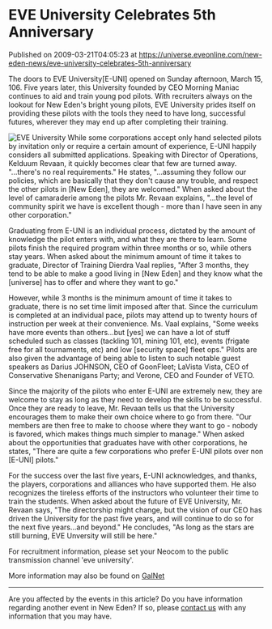 # EVE University Celebrates 5th Anniversary
Published on 2009-03-21T04:05:23 at https://universe.eveonline.com/new-eden-news/eve-university-celebrates-5th-anniversary

The doors to EVE University[E-UNI] opened on Sunday afternoon, March 15, 106. Five years later, this University founded by CEO Morning Maniac continues to aid and train young pod pilots. With recruiters always on the lookout for New Eden's bright young pilots, EVE University prides itself on providing these pilots with the tools they need to have long, successful futures, wherever they may end up after completing their training.

![EVE University](http://www.eve-ic.net/media/articles/2934/e-uni.png) While some corporations accept only hand selected pilots by invitation only or require a certain amount of experience, E-UNI happily considers all submitted applications. Speaking with Director of Operations, Kelduum Revaan, it quickly becomes clear that few are turned away. "...there's no real requirements." He states, "...assuming they follow our policies, which are basically that they don't cause any trouble, and respect the other pilots in [New Eden], they are welcomed." When asked about the level of camaraderie among the pilots Mr. Revaan explains, "...the level of community spirit we have is excellent though - more than I have seen in any other corporation."

Graduating from E-UNI is an individual process, dictated by the amount of knowledge the pilot enters with, and what they are there to learn. Some pilots finish the required program within three months or so, while others stay years. When asked about the minimum amount of time it takes to graduate, Director of Training Dierdra Vaal replies, "After 3 months, they tend to be able to make a good living in [New Eden] and they know what the [universe] has to offer and where they want to go."

However, while 3 months is the minimum amount of time it takes to graduate, there is no set time limit imposed after that. Since the curriculum is completed at an individual pace, pilots may attend up to twenty hours of instruction per week at their convenience. Ms. Vaal explains, "Some weeks have more events than others...but [yes] we can have a lot of stuff scheduled such as classes (tackling 101, mining 101, etc), events (frigate free for all tournaments, etc) and low [security space] fleet ops." Pilots are also given the advantage of being able to listen to such notable guest speakers as Darius JOHNSON, CEO of GoonFleet; LaVista Vista, CEO of Conservative Shenanigans Party; and Verone, CEO and Founder of VETO.

Since the majority of the pilots who enter E-UNI are extremely new, they are welcome to stay as long as they need to develop the skills to be successful. Once they are ready to leave, Mr. Revaan tells us that the University encourages them to make their own choice where to go from there. "Our members are then free to make to choose where they want to go - nobody is favored, which makes things much simpler to manage." When asked about the opportunities that graduates have with other corporations, he states, "There are quite a few corporations who prefer E-UNI pilots over non [E-UNI] pilots."

For the success over the last five years, E-UNI acknowledges, and thanks, the players, corporations and alliances who have supported them. He also recognizes the tireless efforts of the instructors who volunteer their time to train the students. When asked about the future of EVE University, Mr. Revaan says, "The directorship might change, but the vision of our CEO has driven the University for the past five years, and will continue to do so for the next five years...and beyond." He concludes, "As long as the stars are still burning, EVE Unversity will still be here."

For recruitment information, please set your Neocom to the public transmission channel 'eve university'.

More information may also be found on [GalNet](http://www.eveonline.com/ingameboard.asp?a=topic&threadID=1023910)

 

* * *

Are you affected by the events in this article? Do you have information regarding another event in New Eden? If so, please [contact us](http://myeve.eve-online.com/news.asp?a=submitrp) with any information that you may have.
